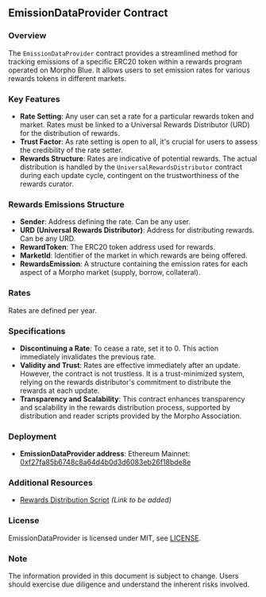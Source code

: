 ## EmissionDataProvider Contract

### Overview

The `EmissionDataProvider` contract provides a streamlined method for tracking emissions of a specific ERC20 token within a rewards program operated on Morpho Blue. It allows users to set emission rates for various rewards tokens in different markets.

### Key Features

- **Rate Setting**: Any user can set a rate for a particular rewards token and market. Rates must be linked to a Universal Rewards Distributor (URD) for the distribution of rewards.
- **Trust Factor**: As rate setting is open to all, it's crucial for users to assess the credibility of the rate setter.
- **Rewards Structure**: Rates are indicative of potential rewards. The actual distribution is handled by the `UniversalRewardsDistributor` contract during each update cycle, contingent on the trustworthiness of the rewards curator.

### Rewards Emissions Structure

- **Sender**: Address defining the rate. Can be any user.
- **URD (Universal Rewards Distributor)**: Address for distributing rewards. Can be any URD.
- **RewardToken**: The ERC20 token address used for rewards.
- **MarketId**: Identifier of the market in which rewards are being offered.
- **RewardsEmission**: A structure containing the emission rates for each aspect of a Morpho market (supply, borrow, collateral).

### Rates

Rates are defined per year.

### Specifications

- **Discontinuing a Rate**: To cease a rate, set it to 0. This action immediately invalidates the previous rate.
- **Validity and Trust**: Rates are effective immediately after an update. However, the contract is not trustless. It is a trust-minimized system, relying on the rewards distributor's commitment to distribute the rewards at each update.
- **Transparency and Scalability**: This contract enhances transparency and scalability in the rewards distribution process, supported by distribution and reader scripts provided by the Morpho Association.

### Deployment

- **EmissionDataProvider address**: Ethereum Mainnet: [0xf27fa85b6748c8a64d4b0d3d6083eb26f18bde8e](https://etherscan.io/address/0xf27fa85b6748c8a64d4b0d3d6083eb26f18bde8e)

### Additional Resources

- [Rewards Distribution Script](#) _(Link to be added)_

### License

EmissionDataProvider is licensed under MIT, see [LICENSE](./LICENSE).

### Note

The information provided in this document is subject to change. Users should exercise due diligence and understand the inherent risks involved.
